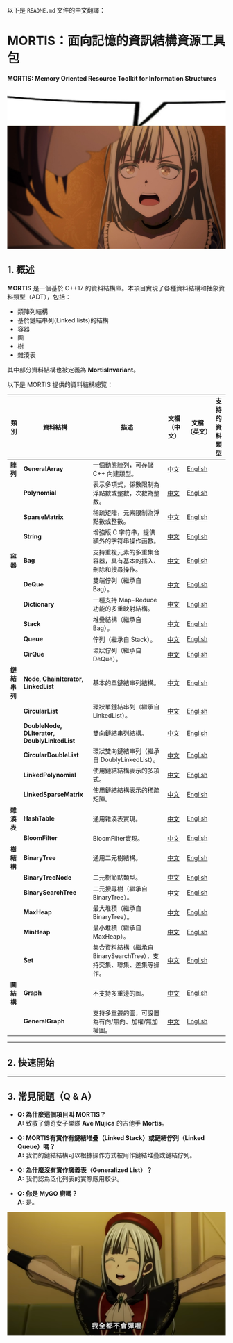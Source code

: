 以下是 `README.md` 文件的中文翻譯：

# **MORTIS：面向記憶的資訊結構資源工具包**
#### MORTIS: Memory Oriented Resource Toolkit for Information Structures

![image](./media/mortis.jpg)

## **1. 概述**

**MORTIS** 是一個基於 C++17 的資料結構庫。本項目實現了各種資料結構和抽象資料類型（ADT），包括：

- 類陣列結構  
- 基於鏈結串列(Linked lists)的結構  
- 容器
- 圖
- 樹
- 雜湊表

其中部分資料結構也被定義為 **MortisInvariant**。

以下是 MORTIS 提供的資料結構總覽：

| **類別**  | **資料結構**       | **描述**                                                                                                                                         | **文檔（中文）**                      | **文檔（英文）**                      | **支持的資料類型** |
|-----------|------------------|-------------------------------------------------------------------------------------------------------------|---------------------------------|---------------------------------|-------------------------|
| **陣列**  | **GeneralArray**  | 一個動態陣列，可存儲 C++ 內建類型。                                                                        | [中文](./docs_CN/GeneralArray.md) | [English](./docs_EN/GeneralArray.md) |                         |
|           | **Polynomial**    | 表示多項式，係數限制為浮點數或整數，次數為整數。                                                            | [中文](./docs_CN/Polynomial.md) | [English](./docs_EN/Polynomial.md) |                         |
|           | **SparseMatrix**  | 稀疏矩陣，元素限制為浮點數或整數。                                                                          | [中文](./docs_CN/SparseMatrix.md) | [English](./docs_EN/SparseMatrix.md) |                         |
|           | **String**        | 增強版 C 字符串，提供額外的字符串操作函數。                                                                | [中文](./docs_CN/String.md) | [English](./docs_EN/String.md) |                         |
| **容器**  | **Bag**           | 支持重複元素的多重集合容器，具有基本的插入、刪除和搜尋操作。                                                  | [中文](./docs_CN/Bag.md) | [English](./docs_EN/Bag.md) |                         |
|           | **DeQue**         | 雙端佇列（繼承自 Bag）。                                                                                | [中文](./docs_CN/DeQue.md) | [English](./docs_EN/DeQue.md) |                         |
|           | **Dictionary**    | 一種支持 Map-Reduce 功能的多重映射結構。                                                                   | [中文](./docs_CN/Dictionary.md) | [English](./docs_EN/Dictionary.md) |                         |
|           | **Stack**         | 堆疊結構（繼承自 Bag）。                                                                                     | [中文](./docs_CN/Stack.md) | [English](./docs_EN/Stack.md) |                         |
|           | **Queue**         | 佇列（繼承自 Stack）。                                                                                     | [中文](./docs_CN/Queue.md) | [English](./docs_EN/Queue.md) |                         |
|           | **CirQue**        | 環狀佇列（繼承自 DeQue）。                                                                               | [中文](./docs_CN/CirQue.md) | [English](./docs_EN/CirQue.md) |                         |
| **鏈結串列**  | **Node, ChainIterator, LinkedList** | 基本的單鏈結串列結構。                                                                                    | [中文](./docs_CN/LinkedList.md) | [English](./docs_EN/LinkedList.md) |                         |
|           | **CircularList**  | 環狀單鏈結串列（繼承自 LinkedList）。                                                                      | [中文](./docs_CN/CircularList.md) | [English](./docs_EN/CircularList.md) |                         |
|           | **DoubleNode, DLIterator, DoublyLinkedList** | 雙向鏈結串列結構。                                                                                      | [中文](./docs_CN/DoublyLinkedList.md) | [English](./docs_EN/DoublyLinkedList.md) |                         |
|           | **CircularDoubleList**  | 環狀雙向鏈結串列（繼承自 DoublyLinkedList）。                                                             | [中文](./docs_CN/CircularDoubleList.md) | [English](./docs_EN/CircularDoubleList.md) |                         |
|           | **LinkedPolynomial**  | 使用鏈結結構表示的多項式。                                                                            | [中文](./docs_CN/LinkedPolynomial.md) | [English](./docs_EN/LinkedPolynomial.md) |                         |
|           | **LinkedSparseMatrix**  | 使用鏈結結構表示的稀疏矩陣。                                                                          | [中文](./docs_CN/LinkedSparseMatrix.md) | [English](./docs_EN/LinkedSparseMatrix.md) |                         |
| **雜湊表** | **HashTable**    | 通用雜湊表實現。                                                                                       | [中文](./docs_CN/HashTable.md) | [English](./docs_EN/HashTable.md) |                         |
|           | **BloomFilter**   | BloomFilter實現。                                                                                       | [中文](./docs_CN/BloomFilter.md) | [English](./docs_EN/BloomFilter.md) |                         |
| **樹結構** | **BinaryTree**   | 通用二元樹結構。                                                                                       | [中文](./docs_CN/BinaryTree.md) | [English](./docs_EN/BinaryTree.md) |                         |
|           | **BinaryTreeNode** | 二元樹節點類型。                                                                                     | [中文](./docs_CN/BinaryTreeNode.md) | [English](./docs_EN/BinaryTreeNode.md) |                         |
|           | **BinarySearchTree** | 二元搜尋樹（繼承自 BinaryTree）。                                                                  | [中文](./docs_CN/BinarySearchTree.md) | [English](./docs_EN/BinarySearchTree.md) |                         |
|           | **MaxHeap**       | 最大堆積（繼承自 BinaryTree）。                                                                          | [中文](./docs_CN/MaxHeap.md) | [English](./docs_EN/MaxHeap.md) |                         |
|           | **MinHeap**       | 最小堆積（繼承自 MaxHeap）。                                                                           | [中文](./docs_CN/MinHeap.md) | [English](./docs_EN/MinHeap.md) |                         |
|           | **Set**           | 集合資料結構（繼承自 BinarySearchTree），支持交集、聯集、差集等操作。                                 | [中文](./docs_CN/Set.md) | [English](./docs_EN/Set.md) |                         |
| **圖結構** | **Graph**        | 不支持多重邊的圖。                                                                                | [中文](./docs_CN/Graph.md) | [English](./docs_EN/Graph.md) |                         |
|           | **GeneralGraph**  | 支持多重邊的圖，可設置為有向/無向、加權/無加權圖。                                               | [中文](./docs_CN/GeneralGraph.md) | [English](./docs_EN/GeneralGraph.md) |                         |

---

## **2. 快速開始**
<!--此部分暫時留空-->

---

## **3. 常見問題（Q & A）**

- **Q: 為什麼這個項目叫 MORTIS？**  
  **A:** 致敬了傳奇女子樂隊 **Ave Mujica** 的吉他手 **Mortis**。

- **Q: MORTIS有實作有鏈結堆疊（Linked Stack）或鏈結佇列（Linked Queue）嗎？**  
  **A:** 我們的鏈結結構可以根據操作方式被用作鏈結堆疊或鏈結佇列。

- **Q: 為什麼沒有實作廣義表（Generalized List）？**  
  **A:** 我們認為泛化列表的實際應用較少。

- **Q: 你是 MyGO 廚嗎？**  
  **A:** 是。

![image](./media/mortis2.png)
